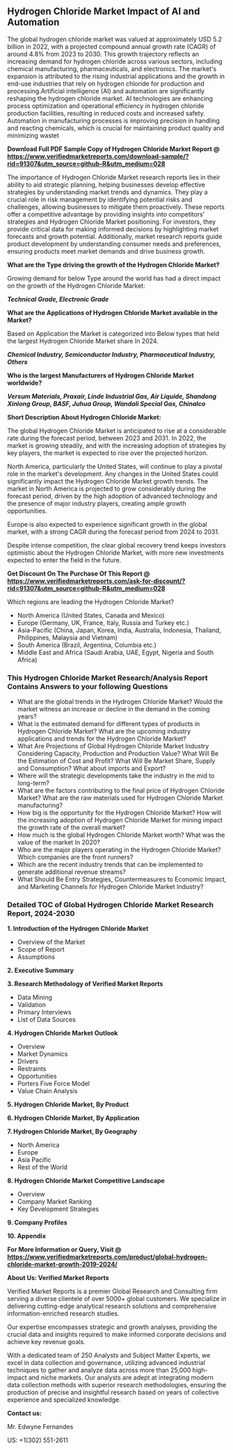 <h2>Hydrogen Chloride Market Impact of AI and Automation</h2>The global hydrogen chloride market was valued at approximately USD 5.2 billion in 2022, with a projected compound annual growth rate (CAGR) of around 4.8% from 2023 to 2030. This growth trajectory reflects an increasing demand for hydrogen chloride across various sectors, including chemical manufacturing, pharmaceuticals, and electronics. The market's expansion is attributed to the rising industrial applications and the growth in end-use industries that rely on hydrogen chloride for production and processing.Artificial intelligence (AI) and automation are significantly reshaping the hydrogen chloride market. AI technologies are enhancing process optimization and operational efficiency in hydrogen chloride production facilities, resulting in reduced costs and increased safety. Automation in manufacturing processes is improving precision in handling and reacting chemicals, which is crucial for maintaining product quality and minimizing wastet</p><p id="" class=""><strong>Download Full PDF Sample Copy of Hydrogen Chloride Market Report @ <a href="https://www.verifiedmarketreports.com/download-sample/?rid=91307&utm_source=github-R&utm_medium=028" target="_blank">https://www.verifiedmarketreports.com/download-sample/?rid=91307&utm_source=github-R&utm_medium=028</a></strong></p><p>The importance of&nbsp;Hydrogen Chloride Market research reports lies in their ability to aid strategic planning, helping businesses develop effective strategies by understanding market trends and dynamics. They play a crucial role in risk management by identifying potential risks and challenges, allowing businesses to mitigate them proactively. These reports offer a competitive advantage by providing insights into competitors' strategies and Hydrogen Chloride Market positioning. For investors, they provide critical data for making informed decisions by highlighting market forecasts and growth potential. Additionally, market research reports guide product development by understanding consumer needs and preferences, ensuring products meet market demands and drive business growth.</p><p><strong>What are the&nbsp;Type driving the growth of the Hydrogen Chloride Market?</strong></p><p id="" class="">Growing demand for below Type around the world has had a direct impact on the growth of the Hydrogen Chloride Market:</p><em><strong>Technical Grade, Electronic Grade</strong></em></p><strong>What are the&nbsp;Applications&nbsp;of Hydrogen Chloride Market available in the Market?</strong></p><p id="" class="">Based on Application the Market is categorized into Below types that held the largest Hydrogen Chloride Market share In 2024.</p><em><strong>Chemical Industry, Semiconductor Industry, Pharmaceutical Industry, Others</strong></em></p><strong>Who is the largest Manufacturers of Hydrogen Chloride Market worldwide?</strong></p><p><em><strong>Versum Materials, Praxair, Linde Industrial Gas, Air Liquide, Shandong Xinlong Group, BASF, Juhua Group, Wandali Special Gas, Chinalco</strong></em></p><p id="" class=""><strong>Short Description About Hydrogen Chloride Market:</strong></p><p>The global Hydrogen Chloride Market is anticipated to rise at a considerable rate during the forecast period, between 2023 and 2031. In 2022, the market is growing steadily, and with the increasing adoption of strategies by key players, the market is expected to rise over the projected horizon.</p><p>North America, particularly the United States, will continue to play a pivotal role in the market's development. Any changes in the United States could significantly impact the Hydrogen Chloride Market growth trends. The market in North America is projected to grow considerably during the forecast period, driven by the high adoption of advanced technology and the presence of major industry players, creating ample growth opportunities.</p><p>Europe is also expected to experience significant growth in the global market, with a strong CAGR during the forecast period from 2024 to 2031.</p><p>Despite intense competition, the clear global recovery trend keeps investors optimistic about the Hydrogen Chloride Market, with more new investments expected to enter the field in the future.</p><p id="" class=""><strong>Get Discount On The Purchase Of This Report @ <a href="https://www.verifiedmarketreports.com/ask-for-discount/?rid=91307&utm_source=github-R&utm_medium=028" target="_blank">https://www.verifiedmarketreports.com/ask-for-discount/?rid=91307&utm_source=github-R&utm_medium=028</a></strong></p>Which regions are leading the Hydrogen Chloride Market?</p><ul><li>North America (United States, Canada and Mexico)</li><li>Europe (Germany, UK, France, Italy, Russia and Turkey etc.)</li><li>Asia-Pacific (China, Japan, Korea, India, Australia, Indonesia, Thailand, Philippines, Malaysia and Vietnam)</li><li>South America (Brazil, Argentina, Columbia etc.)</li><li>Middle East and Africa (Saudi Arabia, UAE, Egypt, Nigeria and South Africa)</li></ul><h3 id="" class="">This Hydrogen Chloride Market Research/Analysis Report Contains Answers to your following Questions</h3><ul><li>What are the global trends in the Hydrogen Chloride Market? Would the market witness an increase or decline in the demand in the coming years?</li><li>What is the estimated demand for different types of products in Hydrogen Chloride Market? What are the upcoming industry applications and trends for the Hydrogen Chloride Market?</li><li>What Are Projections of Global Hydrogen Chloride Market Industry Considering Capacity, Production and Production Value? What Will Be the Estimation of Cost and Profit? What Will Be Market Share, Supply and Consumption? What about imports and Export?</li><li>Where will the strategic developments take the industry in the mid to long-term?</li><li>What are the factors contributing to the final price of Hydrogen Chloride Market? What are the raw materials used for Hydrogen Chloride Market manufacturing?</li><li>How big is the opportunity for the Hydrogen Chloride Market? How will the increasing adoption of Hydrogen Chloride Market for mining impact the growth rate of the overall market?</li><li>How much is the global Hydrogen Chloride Market worth? What was the value of the market In 2020?</li><li>Who are the major players operating in the Hydrogen Chloride Market? Which companies are the front runners?</li><li>Which are the recent industry trends that can be implemented to generate additional revenue streams?</li><li>What Should Be Entry Strategies, Countermeasures to Economic Impact, and Marketing Channels for Hydrogen Chloride Market Industry?</li></ul><h3 id="" class="">Detailed TOC of Global Hydrogen Chloride Market Research Report, 2024-2030</h3><p id="" class=""><strong>1. Introduction of the Hydrogen Chloride Market</strong></p><ul><li>Overview of the Market</li><li>Scope of Report</li><li>Assumptions</li></ul><p id="" class=""><strong>2. Executive Summary</strong></p><p id="" class=""><strong>3. Research Methodology of Verified Market Reports</strong></p><ul><li>Data Mining</li><li>Validation</li><li>Primary Interviews</li><li>List of Data Sources</li></ul><p id="" class=""><strong>4. Hydrogen Chloride Market Outlook</strong></p><ul><li>Overview</li><li>Market Dynamics</li><li>Drivers</li><li>Restraints</li><li>Opportunities</li><li>Porters Five Force Model</li><li>Value Chain Analysis</li></ul><p id="" class=""><strong>5. Hydrogen Chloride Market, By Product</strong></p><p id="" class=""><strong>6. Hydrogen Chloride Market, By Application</strong></p><p id="" class=""><strong>7. Hydrogen Chloride Market, By Geography</strong></p><ul><li>North America</li><li>Europe</li><li>Asia Pacific</li><li>Rest of the World</li></ul><p id="" class=""><strong>8. Hydrogen Chloride Market Competitive Landscape</strong></p><ul><li>Overview</li><li>Company Market Ranking</li><li>Key Development Strategies</li></ul><p id="" class=""><strong>9. Company Profiles</strong></p><p id="" class=""><strong>10. Appendix</strong></p><p id="" class=""><strong>For More Information or Query, Visit @ <a href="https://www.verifiedmarketreports.com/product/global-hydrogen-chloride-market-growth-2019-2024/" target="_blank">https://www.verifiedmarketreports.com/product/global-hydrogen-chloride-market-growth-2019-2024/</a></strong></p><p id="" class=""><strong>About Us: Verified Market Reports</strong></p><p id="" class="">Verified Market Reports is a premier Global Research and Consulting firm serving a diverse clientele of over 5000+ global customers. We specialize in delivering cutting-edge analytical research solutions and comprehensive information-enriched research studies.</p><p id="" class="">Our expertise encompasses strategic and growth analyses, providing the crucial data and insights required to make informed corporate decisions and achieve key revenue goals.</p><p id="" class="">With a dedicated team of 250 Analysts and Subject Matter Experts, we excel in data collection and governance, utilizing advanced industrial techniques to gather and analyze data across more than 25,000 high-impact and niche markets. Our analysts are adept at integrating modern data collection methods with superior research methodologies, ensuring the production of precise and insightful research based on years of collective experience and specialized knowledge.</p><p id="" class=""><strong>Contact us:</strong></p><p id="" class="">Mr. Edwyne Fernandes</p><p id="" class="">US: +1(302) 551-2611</p>
